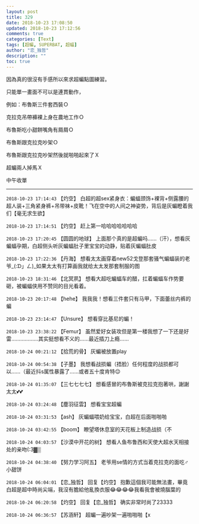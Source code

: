 ```yaml
---
layout: post
title: 329
date: 2018-10-23 17:08:50
updated: 2018-10-23 17:12:56
comments: true
categories: [Text]
tags: [超蝙, SUPERBAT, 超蝠]
author: "恋_独哲"
description: ""
toc: true
---
```


<p>因為真的很沒有手感所以來求超蝙點圖練習。</p> 
<p>只能單一畫面不可以是連貫動作，</p> 
<p>例如：布魯斯三件套西裝Ｏ</p> 
<p>克拉克吊帶褲裸上身在農地工作Ｏ</p> 
<p>布魯斯吃小甜餅嘴角有屑屑Ｏ</p> 
<p>布魯斯跟克拉克吵架Ｏ</p> 
<p>布魯斯跟克拉克吵架然後就啪啪起來了Ｘ</p> 
<p>超蝙兩人掉馬Ｘ</p> 
<p>中午收單</p>

---

`2018-10-23 17:14:43` 【灼空】 白超的超sex紧身衣：蝙蝠颈饰+裸背+侧露腰的超人装+三角紧身裤+吊带袜+皮靴！飞在空中的人间之神姿势，背后是灰蝙瞪着我们【毫无求生欲】

`2018-10-23 17:14:51` 【灼空】 赶上第一哈哈哈哈哈哈哈

`2018-10-23 17:20:45` 【圆圆的地球】 上面那个真的是超蝙吗……（汗），想看灰蝙蝠孕期，白超侧头听灰蝙蝠肚子里宝宝的动静，贴着灰蝙蝠肚皮

`2018-10-23 17:22:36` 【丹海】 想看太太画穿着new52戈登那套骚气蝙蝠装的老爷\_(:ᗤ」ㄥ)\_如果太太有打算画我就给太太发那套制服的图

`2018-10-23 18:31:46` 【北冥夙】 想看大超吃蝙蝠车的醋，扛着蝙蝠车作势要砸，被蝙蝠侠用不赞同的目光看着。

`2018-10-23 20:17:48` 【hehe】 我我我！想看三件套只有马甲，下面蕾丝内裤的蝙

`2018-10-23 23:14:47` 【Unsure】 想看穿比基尼的蝙！

`2018-10-23 23:38:22` 【Femur】 虽然爱好女装攻但是第一楼我想了一下还是好雷………………其实挺想看不义的……最近插刀上瘾……

`2018-10-24 00:21:12` 【拾荒的骨】 灰蝙被放置play

`2018-10-24 00:54:38` 【子墨】 我想看战损蝙（捂脸）任何程度的战损都可以……（最近抖s属性暴露了……或者五十度肯特😌

`2018-10-24 01:35:07` 【三七七七七】 想看感冒的布魯斯被克拉克抱著哄，謝謝太太💕💕

`2018-10-24 03:24:48` 【塵羽征雲】 想看宝宝超蝙

`2018-10-24 03:31:53` 【ash】 灰蝙蝠喂奶给宝宝，白超在后面啪啪啪

`2018-10-24 03:42:55` 【boom】 瞭望塔休息室的天花板上制造战损（不

`2018-10-24 04:03:57` 【沙漠中开花的树】 想看人鱼布鲁西和天使大超水天相接处的亲吻(:3▓▒

`2018-10-24 04:38:40` 【努力学习阿五】 老爷用se情的方式当着克拉克的面吃♂小甜饼

`2018-10-24 06:04:01` 【恋\_独哲】 回复【灼空】 抱歉這個我可能無法畫，畢竟白超是超中時尚尖端，我沒有膽給他亂換衣服😂😂😂😂我看我會被燒腦葉的

`2018-10-24 06:20:58` 【灼空】 回复【恋\_独哲】 确实非常时尚了23333

`2018-10-24 06:36:57` 【苏涵轩】 超蝙一遍吵架一遍啪啪啪【x

